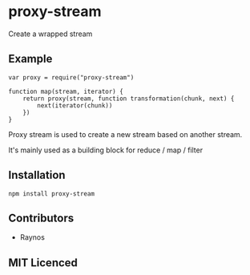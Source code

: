# proxy-stream

Create a wrapped stream

## Example

```
var proxy = require("proxy-stream")

function map(stream, iterator) {
    return proxy(stream, function transformation(chunk, next) {
        next(iterator(chunk))
    })
}
```

Proxy stream is used to create a new stream based on another stream.

It's mainly used as a building block for reduce / map / filter

## Installation

`npm install proxy-stream`

## Contributors

 - Raynos

## MIT Licenced
